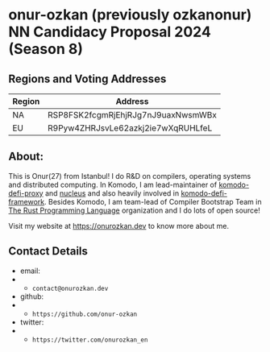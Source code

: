 # onur-ozkan (previously ozkanonur) NN Candidacy Proposal 2024 (Season 8)

## Regions and Voting Addresses

| Region | Address |
| ------ | ------ |
| NA | RSP8FSK2fcgmRjEhjRJg7nJ9uaxNwsmWBx |
| EU | R9Pyw4ZHRJsvLe62azkj2ie7wXqRUHLfeL |

## About:

This is Onur(27) from Istanbul! I do R&D on compilers, operating systems and distributed computing. In Komodo, I am lead-maintainer of [komodo-defi-proxy](https://github.com/KomodoPlatform/komodo-defi-proxy) and [nucleus](https://github.com/KomodoPlatform/nucleus) and also heavily involved in [komodo-defi-framework](https://github.com/KomodoPlatform/komodo-defi-framework). Besides Komodo, I am team-lead of Compiler Bootstrap Team in [The Rust Programming Language](https://github.com/rust-lang) organization and I do lots of open source!

Visit my website at https://onurozkan.dev to know more about me.

## Contact Details
- email:
- - `contact@onurozkan.dev`
- github:
- - `https://github.com/onur-ozkan`
- twitter:
- - `https://twitter.com/onurozkan_en`
